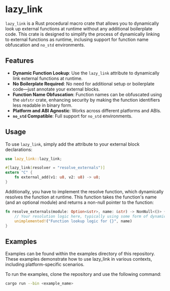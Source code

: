 # lazy_link

`lazy_link` is a Rust procedural macro crate that allows you to dynamically look up external functions at runtime without any additional boilerplate code.
This crate is designed to simplify the process of dynamically linking to external functions as runtime, inclusing support for function name obfuscation and `no_std` environments.

## Features

- **Dynamic Function Lookup**: Use the `lazy_link` attribute to dynamically link external functions at runtime.
- **No Boilerplate Required**: No need for additional setup or boilerplate code—just annotate your external blocks.
- **Function Name Obfuscation**: Function names can be obfuscated using the `obfstr` crate, enhancing security by making the function identifiers less readable in binary form.
- **Platform and ABI Agnostic**: Works across different platforms and ABIs.
- **`no_std` Compatible**: Full support for `no_std` environments.

## Usage
To use `lazy_link`, simply add the attribute to your external block declarations:
```rust
use lazy_link::lazy_link;

#[lazy_link(resolver = "resolve_externals")]
extern "C" {
    fn external_add(v1: u8, v2: u8) -> u8;
}
```

Additionally, you have to implement the resolve function, which dynamically resolves the function at runtime. This function takes the function's name (and an optional module) and returns a non-null pointer to the function:
```rust
fn resolve_externals(module: Option<&str>, name: &str) -> NonNull<()> {
    // Your resolution logic here, typically using some form of dynamic lookup.
    unimplemented!("Function lookup logic for {}", name)
}
```
  
## Examples
Examples can be found within the examples directory of this repository. These examples demonstrate how to use lazy_link in various contexts, including platform-specific scenarios.

To run the examples, clone the repository and use the following command:
```bash
cargo run --bin <example_name>
```